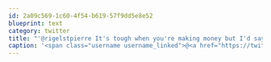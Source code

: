 ```yaml
---
id: 2a09c569-1c60-4f54-b619-57f9dd5e8e52
blueprint: text
category: twitter
title: "'@rigelstpierre It's tough when you're making money but I'd say go to school ASAP and freelance if you have extra time there."
caption: '<span class="username username_linked">@<a href="https://twitter.com/rigelstpierre" title="Rigel St. Pierre">rigelstpierre</a></span> It''s tough when you''re making money but I''d say go to school ASAP and freelance if you have extra time there.'
---
```

